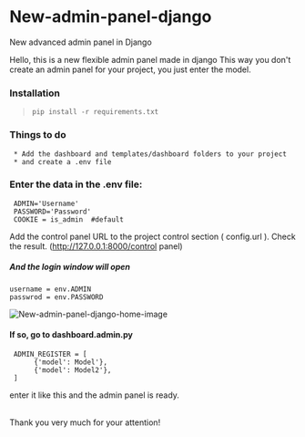# New-admin-panel-django
New advanced admin panel in Django <br />


Hello, this is a new flexible admin panel made in django
This way you don't create an admin panel for your project, you just enter the model.<br />


### Installation
> `pip install -r requirements.txt`

### Things to do
     * Add the dashboard and templates/dashboard folders to your project
     * and create a .env file

### Enter the data in the .env file:
    
     ADMIN='Username'
     PASSWORD='Password'
     COOKIE = is_admin  #default
    
Add the control panel URL to the project control section ( config.url ).
Check the result. (http://127.0.0.1:8000/control panel) <br />
##### And the login window will open
    username = env.ADMIN
    passwrod = env.PASSWORD

![New-admin-panel-django-home-image](https://user-images.githubusercontent.com/120723170/222183187-6c47dae0-bc9d-4c9d-b735-359aabb03425.jpg)

#### If so, go to dashboard.admin.py
     ADMIN_REGISTER = [
          {'model': Model'},
          {'model': Model2'},
     ]

enter it like this and the admin panel is ready. <br /><br />



Thank you very much for your attention!
